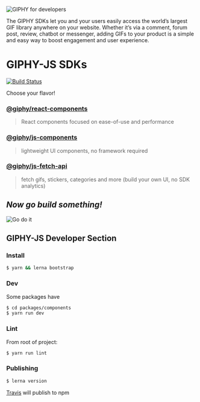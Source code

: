 ![GIPHY for developers](https://giphy.com/static/img/sdk/header.gif)

The GIPHY SDKs let you and your users easily access the world’s largest GIF library anywhere on your website. Whether it’s via a comment, forum post, review, chatbot or messenger, adding GIFs to your product is a simple and easy way to boost engagement and user experience.

# GIPHY-JS SDKs

[![Build Status](https://travis-ci.com/Giphy/giphy-js.svg?token=jJjbVBEbrqabxuHRjdmS&branch=master)](https://travis-ci.com/Giphy/giphy-js)

Choose your flavor!

### [@giphy/react-components](packages/react-components/README.md)

> React components focused on ease-of-use and performance

### [@giphy/js-components](packages/components/README.md)

> lightweight UI components, no framework required

### [@giphy/js-fetch-api](packages/fetch-api/README.md)

> fetch gifs, stickers, categories and more (build your own UI, no SDK analytics)

## _Now go build something!_

![Go do it](https://giphy.com/static/img/sdk/cat.gif)

## GIPHY-JS Developer Section

### Install

```sh
$ yarn && lerna bootstrap
```

### Dev

Some packages have

```sh
$ cd packages/components
$ yarn run dev
```

### Lint

From root of project:

```sh
$ yarn run lint
```

### Publishing

```sh
$ lerna version
```

[Travis](https://travis-ci.com/Giphy/giphy-js) will publish to npm

